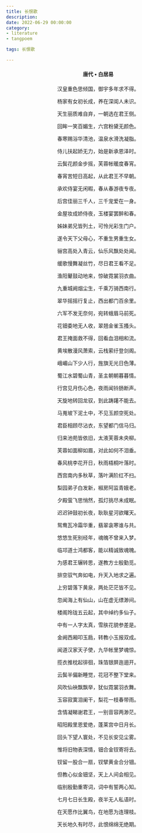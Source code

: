 ```yaml
---
title: 长恨歌
description:
date: 2022-06-29 00:00:00
category:
- literature
- tangpoem

tags: 长恨歌

---
```


<div id="poem-author">
唐代 • 白居易
</div>
<div id="poem-body">
<p class="poem-paragraph">汉皇重色思倾国，御宇多年求不得。</p>
<p class="poem-paragraph">杨家有女初长成，养在深闺人未识。</p>
<p class="poem-paragraph">天生丽质难自弃，一朝选在君王侧。</p>
<p class="poem-paragraph">回眸一笑百媚生，六宫粉黛无颜色。</p>
<p class="poem-paragraph">春寒赐浴华清池，温泉水滑洗凝脂。</p>
<p class="poem-paragraph">侍儿扶起娇无力，始是新承恩泽时。</p>
<p class="poem-paragraph">云鬓花颜金步摇，芙蓉帐暖度春宵。</p>
<p class="poem-paragraph">春宵苦短日高起，从此君王不早朝。</p>
<p class="poem-paragraph"></p>
<p class="poem-paragraph">承欢侍宴无闲暇，春从春游夜专夜。</p>
<p class="poem-paragraph">后宫佳丽三千人，三千宠爱在一身。</p>
<p class="poem-paragraph">金屋妆成娇侍夜，玉楼宴罢醉和春。</p>
<p class="poem-paragraph">姊妹弟兄皆列土，可怜光彩生门户。</p>
<p class="poem-paragraph">遂令天下父母心，不重生男重生女。</p>
<p class="poem-paragraph">骊宫高处入青云，仙乐风飘处处闻。</p>
<p class="poem-paragraph">缓歌慢舞凝丝竹，尽日君王看不足。</p>
<p class="poem-paragraph">渔阳鼙鼓动地来，惊破霓裳羽衣曲。</p>
<p class="poem-paragraph"></p>
<p class="poem-paragraph">九重城阙烟尘生，千乘万骑西南行。</p>
<p class="poem-paragraph">翠华摇摇行复止，西出都门百余里。</p>
<p class="poem-paragraph">六军不发无奈何，宛转蛾眉马前死。</p>
<p class="poem-paragraph">花钿委地无人收，翠翘金雀玉搔头。</p>
<p class="poem-paragraph">君王掩面救不得，回看血泪相和流。</p>
<p class="poem-paragraph">黄埃散漫风萧索，云栈萦纡登剑阁。</p>
<p class="poem-paragraph">峨嵋山下少人行，旌旗无光日色薄。</p>
<p class="poem-paragraph">蜀江水碧蜀山青，圣主朝朝暮暮情。</p>
<p class="poem-paragraph"></p>
<p class="poem-paragraph">行宫见月伤心色，夜雨闻铃肠断声。</p>
<p class="poem-paragraph">天旋地转回龙驭，到此踌躇不能去。</p>
<p class="poem-paragraph">马嵬坡下泥土中，不见玉颜空死处。</p>
<p class="poem-paragraph">君臣相顾尽沾衣，东望都门信马归。</p>
<p class="poem-paragraph">归来池苑皆依旧，太液芙蓉未央柳。</p>
<p class="poem-paragraph">芙蓉如面柳如眉，对此如何不泪垂。</p>
<p class="poem-paragraph">春风桃李花开日，秋雨梧桐叶落时。</p>
<p class="poem-paragraph">西宫南内多秋草，落叶满阶红不扫。</p>
<p class="poem-paragraph"></p>
<p class="poem-paragraph">梨园弟子白发新，椒房阿监青娥老。</p>
<p class="poem-paragraph">夕殿萤飞思悄然，孤灯挑尽未成眠。</p>
<p class="poem-paragraph">迟迟钟鼓初长夜，耿耿星河欲曙天。</p>
<p class="poem-paragraph">鸳鸯瓦冷霜华重，翡翠衾寒谁与共。</p>
<p class="poem-paragraph">悠悠生死别经年，魂魄不曾来入梦。</p>
<p class="poem-paragraph">临邛道士鸿都客，能以精诚致魂魄。</p>
<p class="poem-paragraph">为感君王辗转思，遂教方士殷勤觅。</p>
<p class="poem-paragraph">排空驭气奔如电，升天入地求之遍。</p>
<p class="poem-paragraph"></p>
<p class="poem-paragraph">上穷碧落下黄泉，两处茫茫皆不见。</p>
<p class="poem-paragraph">忽闻海上有仙山，山在虚无缥渺间。</p>
<p class="poem-paragraph">楼阁玲珑五云起，其中绰约多仙子。</p>
<p class="poem-paragraph">中有一人字太真，雪肤花貌参差是。</p>
<p class="poem-paragraph">金阙西厢叩玉扃，转教小玉报双成。</p>
<p class="poem-paragraph">闻道汉家天子使，九华帐里梦魂惊。</p>
<p class="poem-paragraph">揽衣推枕起徘徊，珠箔银屏迤逦开。</p>
<p class="poem-paragraph">云鬓半偏新睡觉，花冠不整下堂来。</p>
<p class="poem-paragraph"></p>
<p class="poem-paragraph">风吹仙袂飘飘举，犹似霓裳羽衣舞。</p>
<p class="poem-paragraph">玉容寂寞泪阑干，梨花一枝春带雨。</p>
<p class="poem-paragraph">含情凝睇谢君王，一别音容两渺茫。</p>
<p class="poem-paragraph">昭阳殿里恩爱绝，蓬莱宫中日月长。</p>
<p class="poem-paragraph">回头下望人寰处，不见长安见尘雾。</p>
<p class="poem-paragraph">惟将旧物表深情，钿合金钗寄将去。</p>
<p class="poem-paragraph">钗留一股合一扇，钗擘黄金合分钿。</p>
<p class="poem-paragraph">但教心似金钿坚，天上人间会相见。</p>
<p class="poem-paragraph"></p>
<p class="poem-paragraph">临别殷勤重寄词，词中有誓两心知。</p>
<p class="poem-paragraph">七月七日长生殿，夜半无人私语时。</p>
<p class="poem-paragraph">在天愿作比翼鸟，在地愿为连理枝。</p>
<p class="poem-paragraph">天长地久有时尽，此恨绵绵无绝期。</p>

</div>

<style>

#poem-author {
    width: 100%;
    text-align: center;
    margin: 20px 0;
    font-weight: bold;
}
#poem-body {
    width: 100%;
    text-align: center;
}
.poem-paragraph {
    font-family: "仿宋"
}

</style>